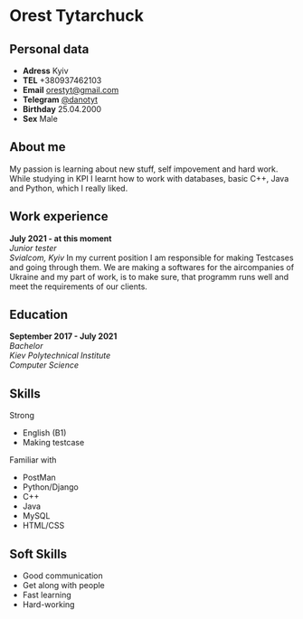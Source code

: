 # Orest Tytarchuck
## Personal data
- **Adress** Kyiv
- **TEL** +380937462103
- **Email** orestyt@gmail.com
- **Telegram** [@danotyt](https://t.me/danotyt)
- **Birthday** 25.04.2000
- **Sex** Male

## About me

My passion is learning about new stuff, self impovement and hard work. While studying in KPI I learnt how to work with databases, basic C++, Java and Python, which I really liked. 

## Work experience 

**July 2021 - at this moment**  
*Junior tester*  
*Svialcom, Kyiv*
In my current position I am responsible for making Testcases and going through them. We are making a softwares for the aircompanies of Ukraine and my part of work, is to make sure, that programm runs well and meet the requirements of our clients.

## Education

**September 2017 - July 2021**  
*Bachelor*  
*Kiev Polytechnical Institute*  
*Computer Science*

## Skills
 Strong
- English (B1)
- Making testcase

 Familiar with
- PostMan 
- Python/Django
- C++
- Java
- MySQL
- HTML/CSS

## Soft Skills
- Good communication
- Get along with people
- Fast learning
- Hard-working
